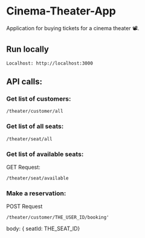 # Cinema-Theater-App

Application for buying tickets for a cinema theater 📽.

## Run locally

```
Localhost: http://localhost:3000
```

## API calls:

### Get list of customers:

```
/theater/customer/all
```

### Get list of all seats:

```
/theater/seat/all
```

### Get list of available seats:

GET Request:

```
/theater/seat/available
```

### Make a reservation:

POST Request

```
/theater/customer/THE_USER_ID/booking'
```

body: { seatId: THE_SEAT_ID}
